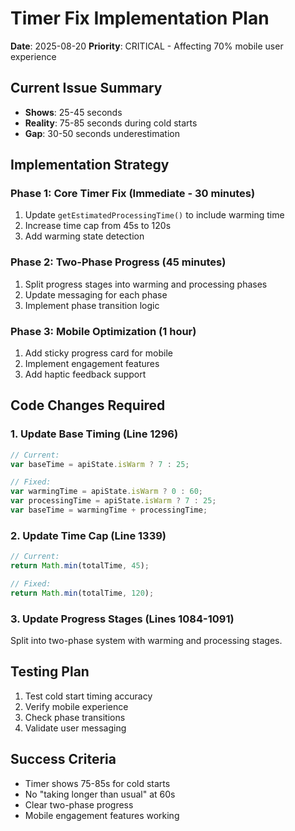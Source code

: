 # Timer Fix Implementation Plan
**Date**: 2025-08-20
**Priority**: CRITICAL - Affecting 70% mobile user experience

## Current Issue Summary
- **Shows**: 25-45 seconds
- **Reality**: 75-85 seconds during cold starts  
- **Gap**: 30-50 seconds underestimation

## Implementation Strategy

### Phase 1: Core Timer Fix (Immediate - 30 minutes)
1. Update `getEstimatedProcessingTime()` to include warming time
2. Increase time cap from 45s to 120s
3. Add warming state detection

### Phase 2: Two-Phase Progress (45 minutes)
1. Split progress stages into warming and processing phases
2. Update messaging for each phase
3. Implement phase transition logic

### Phase 3: Mobile Optimization (1 hour)
1. Add sticky progress card for mobile
2. Implement engagement features
3. Add haptic feedback support

## Code Changes Required

### 1. Update Base Timing (Line 1296)
```javascript
// Current:
var baseTime = apiState.isWarm ? 7 : 25;

// Fixed:
var warmingTime = apiState.isWarm ? 0 : 60;
var processingTime = apiState.isWarm ? 7 : 25; 
var baseTime = warmingTime + processingTime;
```

### 2. Update Time Cap (Line 1339)
```javascript
// Current:
return Math.min(totalTime, 45);

// Fixed:
return Math.min(totalTime, 120);
```

### 3. Update Progress Stages (Lines 1084-1091)
Split into two-phase system with warming and processing stages.

## Testing Plan
1. Test cold start timing accuracy
2. Verify mobile experience
3. Check phase transitions
4. Validate user messaging

## Success Criteria
- Timer shows 75-85s for cold starts
- No "taking longer than usual" at 60s
- Clear two-phase progress
- Mobile engagement features working